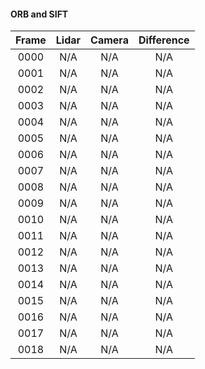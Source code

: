 #### ORB and SIFT

| Frame     |  Lidar     |    Camera   |    Difference    |
| :-------: | :--------: | :---------: | :-----------: |
|0000    | N/A    | N/A    | N/A    | 
|0001    | N/A    | N/A    | N/A    | 
|0002    | N/A    | N/A    | N/A    | 
|0003    | N/A    | N/A    | N/A    | 
|0004    | N/A    | N/A    | N/A    | 
|0005    | N/A    | N/A    | N/A    | 
|0006    | N/A    | N/A    | N/A    | 
|0007    | N/A    | N/A    | N/A    | 
|0008    | N/A    | N/A    | N/A    | 
|0009    | N/A    | N/A    | N/A    | 
|0010    | N/A    | N/A    | N/A    | 
|0011    | N/A    | N/A    | N/A    | 
|0012    | N/A    | N/A    | N/A    | 
|0013    | N/A    | N/A    | N/A    | 
|0014    | N/A    | N/A    | N/A    | 
|0015    | N/A    | N/A    | N/A    | 
|0016    | N/A    | N/A    | N/A    | 
|0017    | N/A    | N/A    | N/A    | 
|0018    | N/A    | N/A    | N/A    | 
